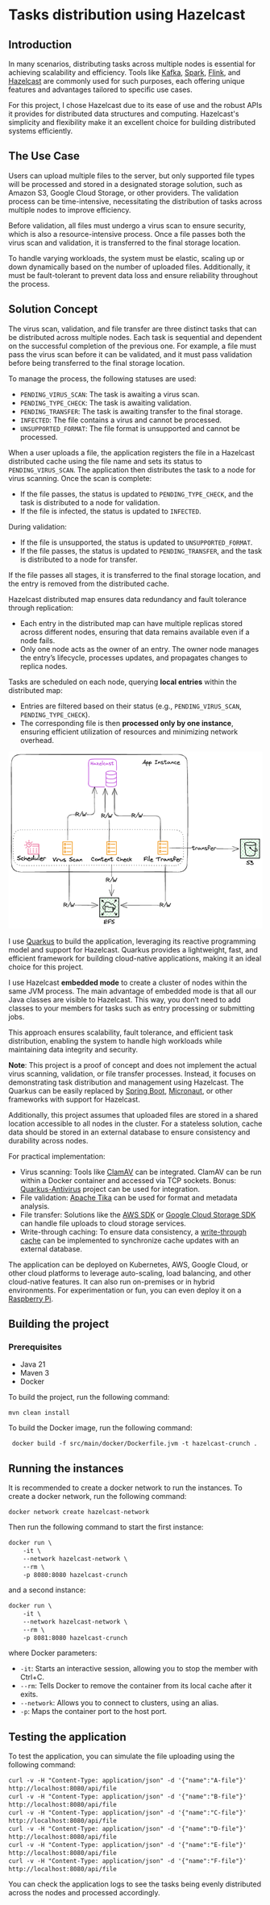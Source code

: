 # Tasks distribution using Hazelcast
## Introduction
In many scenarios, distributing tasks across multiple nodes is essential for achieving scalability and efficiency. Tools like [Kafka](https://kafka.apache.org/), [Spark](https://spark.apache.org/), [Flink](https://flink.apache.org/), and [Hazelcast](https://hazelcast.com/) are commonly used for such purposes, each offering unique features and advantages tailored to specific use cases.

For this project, I chose Hazelcast due to its ease of use and the robust APIs it provides for distributed data structures and computing. Hazelcast's simplicity and flexibility make it an excellent choice for building distributed systems efficiently.

## The Use Case
Users can upload multiple files to the server, but only supported file types will be processed and stored in a designated storage solution, such as Amazon S3, Google Cloud Storage, or other providers. The validation process can be time-intensive, necessitating the distribution of tasks across multiple nodes to improve efficiency.

Before validation, all files must undergo a virus scan to ensure security, which is also a resource-intensive process. Once a file passes both the virus scan and validation, it is transferred to the final storage location.

To handle varying workloads, the system must be elastic, scaling up or down dynamically based on the number of uploaded files. Additionally, it must be fault-tolerant to prevent data loss and ensure reliability throughout the process.

## Solution Concept
The virus scan, validation, and file transfer are three distinct tasks that can be distributed across multiple nodes. Each task is sequential and dependent on the successful completion of the previous one. For example, a file must pass the virus scan before it can be validated, and it must pass validation before being transferred to the final storage location.

To manage the process, the following statuses are used:
* `PENDING_VIRUS_SCAN`: The task is awaiting a virus scan.
* `PENDING_TYPE_CHECK`: The task is awaiting validation.
* `PENDING_TRANSFER`: The task is awaiting transfer to the final storage.
* `INFECTED`: The file contains a virus and cannot be processed.
* `UNSUPPORTED_FORMAT`: The file format is unsupported and cannot be processed.

When a user uploads a file, the application registers the file in a Hazelcast distributed cache using the file name and sets its status to `PENDING_VIRUS_SCAN`.
The application then distributes the task to a node for virus scanning. Once the scan is complete:
* If the file passes, the status is updated to `PENDING_TYPE_CHECK`, and the task is distributed to a node for validation.
* If the file is infected, the status is updated to `INFECTED`.

During validation:
* If the file is unsupported, the status is updated to `UNSUPPORTED_FORMAT`.
* If the file passes, the status is updated to `PENDING_TRANSFER`, and the task is distributed to a node for transfer. 

If the file passes all stages, it is transferred to the final storage location, and the entry is removed from the distributed cache.

Hazelcast distributed map ensures data redundancy and fault tolerance through replication:
* Each entry in the distributed map can have multiple replicas stored across different nodes, ensuring that data remains available even if a node fails.
* Only one node acts as the owner of an entry. The owner node manages the entry’s lifecycle, processes updates, and propagates changes to replica nodes.

Tasks are scheduled on each node, querying **local entries** within the distributed map:
* Entries are filtered based on their status (e.g., `PENDING_VIRUS_SCAN`, `PENDING_TYPE_CHECK`).
* The corresponding file is then **processed only by one instance**, ensuring efficient utilization of resources and minimizing network overhead.

![Application components](docs/app-components.png)

I use [Quarkus](https://quarkus.io/) to build the application, leveraging its reactive programming model and support for Hazelcast. Quarkus provides a lightweight, fast, and efficient framework for building cloud-native applications, making it an ideal choice for this project.

I use Hazelcast **embedded mode** to create a cluster of nodes within the same JVM process. The main advantage of embedded mode is that all our Java classes are visible to Hazelcast. This way, you don’t need to add classes to your members for tasks such as entry processing or submitting jobs.

This approach ensures scalability, fault tolerance, and efficient task distribution, enabling the system to handle high workloads while maintaining data integrity and security.

**Note**: This project is a proof of concept and does not implement the actual virus scanning, validation, or file transfer processes. Instead, it focuses on demonstrating task distribution and management using Hazelcast. The Quarkus can be easily replaced by [Spring Boot](https://spring.io/projects/spring-boot), [Micronaut](https://micronaut.io/), or other frameworks with support for Hazelcast.

Additionally, this project assumes that uploaded files are stored in a shared location accessible to all nodes in the cluster. For a stateless solution, cache data should be stored in an external database to ensure consistency and durability across nodes.

For practical implementation:
* Virus scanning: Tools like [ClamAV](https://www.clamav.net/) can be integrated. ClamAV can be run within a Docker container and accessed via TCP sockets. Bonus: [Quarkus-Antivirus](https://github.com/quarkiverse/quarkus-antivirus) project can be used for integration.
* File validation: [Apache Tika](https://tika.apache.org/) can be used for format and metadata analysis.
* File transfer: Solutions like the [AWS SDK](https://aws.amazon.com/sdk-for-java/) or [Google Cloud Storage SDK](https://developers.google.com/api-client-library/java) can handle file uploads to cloud storage services.
* Write-through caching: To ensure data consistency, a [write-through cache]((https://hazelcast.com/glossary/cache-access-patterns/#write-through-cache)) can be implemented to synchronize cache updates with an external database.

The application can be deployed on Kubernetes, AWS, Google Cloud, or other cloud platforms to leverage auto-scaling, load balancing, and other cloud-native features. It can also run on-premises or in hybrid environments. For experimentation or fun, you can even deploy it on a [Raspberry Pi](https://www.raspberrypi.com/products/raspberry-pi-5/).

## Building the project
### Prerequisites
- Java 21
- Maven 3
- Docker

To build the project, run the following command:
```shell
mvn clean install
```

To build the Docker image, run the following command:
```shell
 docker build -f src/main/docker/Dockerfile.jvm -t hazelcast-crunch .
```

## Running the instances
It is recommended to create a docker network to run the instances. To create a docker network, run the following command:
```shell
docker network create hazelcast-network
```

Then run the following command to start the first instance:
```shell
docker run \
    -it \
    --network hazelcast-network \
    --rm \
    -p 8080:8080 hazelcast-crunch
```
and a second instance:
```shell
docker run \
    -it \
    --network hazelcast-network \
    --rm \
    -p 8081:8080 hazelcast-crunch
```

where Docker parameters:
* `-it`: Starts an interactive session, allowing you to stop the member with Ctrl+C.
* `--rm`: Tells Docker to remove the container from its local cache after it exits.
* `--network`: Allows you to connect to clusters, using an alias.
* `-p`: Maps the container port to the host port.

## Testing the application
To test the application, you can simulate the file uploading using the following command:
```shell
curl -v -H "Content-Type: application/json" -d '{"name":"A-file"}' http://localhost:8080/api/file
curl -v -H "Content-Type: application/json" -d '{"name":"B-file"}' http://localhost:8080/api/file
curl -v -H "Content-Type: application/json" -d '{"name":"C-file"}' http://localhost:8080/api/file
curl -v -H "Content-Type: application/json" -d '{"name":"D-file"}' http://localhost:8080/api/file
curl -v -H "Content-Type: application/json" -d '{"name":"E-file"}' http://localhost:8080/api/file
curl -v -H "Content-Type: application/json" -d '{"name":"F-file"}' http://localhost:8080/api/file
```

You can check the application logs to see the tasks being evenly distributed across the nodes and processed accordingly.
